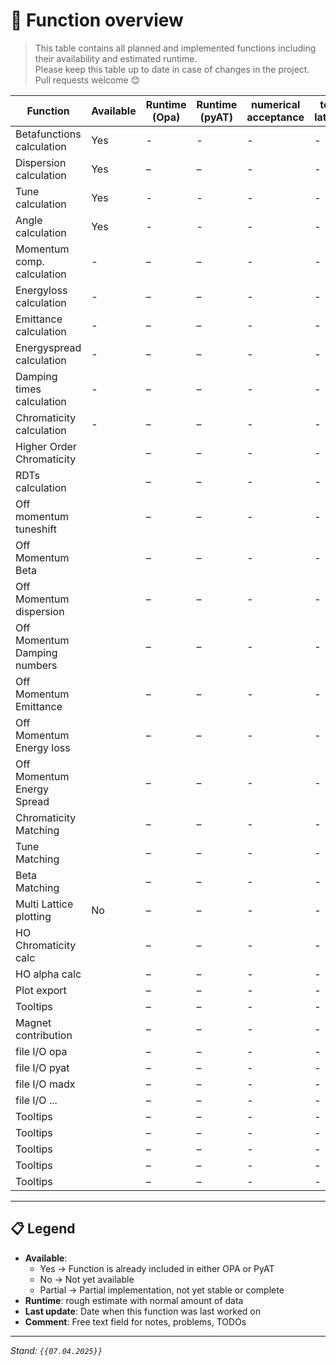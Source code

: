 # 🧠 Function overview

> This table contains all planned and implemented functions including their availability and estimated runtime.  
> Please keep this table up to date in case of changes in the project. Pull requests welcome 😊

| Function                      | Available   | Runtime (Opa)  | Runtime (pyAT)   |numerical acceptance|test lattice    | last Update    | comments                         |
|-------------------------------|-------------|----------------|------------------|--------------------|----------------|----------------|----------------------------------|
| Betafunctions calculation     | Yes         | -              | -                |-                   | -              | -              |                                  |
| Dispersion calculation        | Yes         | –              | –                |-                   | -              | –              |                                  |
| Tune calculation              | Yes         | -              | -                |-                   | -              | -              |                                  |
| Angle calculation             | Yes         | -              | -                |-                   | -              | -              |                                  |
| Momentum comp. calculation    | -           | –              | –                |-                   | -              | –              |                                  |
| Energyloss calculation        | -           | –              | –                |-                   | -              | –              |                                  |
| Emittance calculation         | -           | –              | –                |-                   | -              | –              |                                  |
| Energyspread calculation      | -           | –              | –                |-                   | -              | –              |                                  |
| Damping times calculation     | -           | –              | –                |-                   | -              | –              |                                  |
| Chromaticity calculation      | -           | –              | –                |-                   | -              | –              |                                  |
| Higher Order Chromaticity     |             | –              | –                |-                   | -              | –              |                                  |
| RDTs calculation              |             | –              | –                |-                   | -              | –              |                                  |
| Off momentum tuneshift        |             | –              | –                |-                   | -              | –              |                                  |
| Off Momentum Beta             |             | –              | –                |-                   | -              | –              |                                  |
| Off Momentum dispersion       |             | –              | –                |-                   | -              | –              |                                  |
| Off Momentum Damping numbers  |             | –              | –                |-                   | -              | –              |                                  |
| Off Momentum Emittance        |             | –              | –                |-                   | -              | –              |                                  |
| Off Momentum Energy loss      |             | –              | –                |-                   | -              | –              |                                  |
| Off Momentum Energy Spread    |             | –              | –                |-                   | -              | –              |                                  |
| Chromaticity Matching         |             | –              | –                |-                   | -              | –              |                                  |
| Tune Matching                 |             | –              | –                |-                   | -              | –              |                                  |
| Beta Matching                 |             | –              | –                |-                   | -              | –              |                                  |
| Multi Lattice plotting        | No          | –              | –                |-                   | -              | –              |                                  |
| HO Chromaticity calc          |             | –              | –                |-                   | -              | –              |                                  |
| HO alpha calc                 |             | –              | –                |-                   | -              | –              |                                  |
| Plot export                   |             | –              | –                |-                   | -              | –              |                                  |
| Tooltips                      |             | –              | –                |-                   | -              | –              |                                  |
| Magnet contribution           |             | –              | –                |-                   | -              | –              |                                  |
| file I/O opa                  |             | –              | –                |-                   | -              | –              |                                  |
| file I/O pyat                 |             | –              | –                |-                   | -              | –              |                                  |
| file I/O madx                 |             | –              | –                |-                   | -              | –              |                                  |
| file I/O ...                  |             | –              | –                |-                   | -              | –              |                                  |
| Tooltips                      |             | –              | –                |-                   | -              | –              |                                  |
| Tooltips                      |             | –              | –                |-                   | -              | –              |                                  |
| Tooltips                      |             | –              | –                |-                   | -              | –              |                                  |
| Tooltips                      |             | –              | –                |-                   | -              | –              |                                  |
| Tooltips                      |             | –              | –                |-                   | -              | –              |                                  |

---

## 📋 Legend

- **Available**:
  - Yes → Function is already included in either OPA or PyAT
  - No → Not yet available
  - Partial → Partial implementation, not yet stable or complete
- **Runtime**: rough estimate with normal amount of data
- **Last update**: Date when this function was last worked on
- **Comment**: Free text field for notes, problems, TODOs

---

*Stand: `{{07.04.2025}}`*

